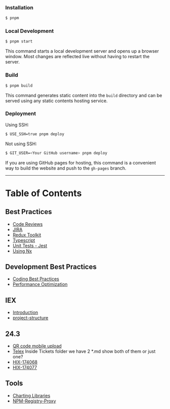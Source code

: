 ### Installation

```bash
$ pnpm
```

### Local Development

```bash
$ pnpm start
```

This command starts a local development server and opens up a browser window. Most changes are reflected live without having to restart the server.

### Build

```bash
$ pnpm build
```

This command generates static content into the `build` directory and can be served using any static contents hosting service.

### Deployment

Using SSH:

```bash
$ USE_SSH=true pnpm deploy
```

Not using SSH:

```bash
$ GIT_USER=<Your GitHub username> pnpm deploy
```

If you are using GitHub pages for hosting, this command is a convenient way to build the website and push to the `gh-pages` branch.

---

# Table of Contents

## Best Practices

- [Code Reviews](docs/Best%20Practices/Code%20Reviews/Intro.md)
- [JIRA](docs/Best%20Practices/JIRA/Intro.md)
- [Redux Toolkit](docs/Best%20Practices/Redux%20Toolkit/Intro.md)
- [Typescript](docs/Best%20Practices/Typescript/Intro.md)
- [Unit Tests - Jest](docs/Best%20Practices/Unit%20Tests%20-%20Jest/Intro.md)
- [Using Nx](docs/Best%20Practices/Using%20Nx/Intro.md)

## Development Best Practices

- [Coding Best Practices](docs/Development-Best-Practices/Coding-Best-Practices.md)
- [Performance Optimization](docs/Development-Best-Practices/Performance-Optimization.md)

## IEX

- [Introduction](docs/IEX/intro.md)
- [project-structure](docs/IEX/project-structure.md)

## 24.3

- [QR code mobile upload](docs/24.3/Mobile-Upload-Using-QR-Code/HIX-174204.md)
- [Telex](docs/24.3/ms-telex-ui/Overview.md)
Inside Tickets folder we have 2 *.md show both of them or just one?
- [HIX-174068](docs/24.3/Tickets/HIX-174068.md)
- [HIX-174077](docs/24.3/Tickets/HIX-174077.md)

## Tools

- [Charting Libraries](docs/Tools/Charting%20Libraries/Introduction.md)
- [NPM-Registry-Proxy](docs/Tools/NPM-Registry-Proxy/Intro.md)
